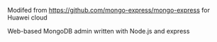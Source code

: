 
Modifed from https://github.com/mongo-express/mongo-express for Huawei cloud

Web-based MongoDB admin written with Node.js and express
